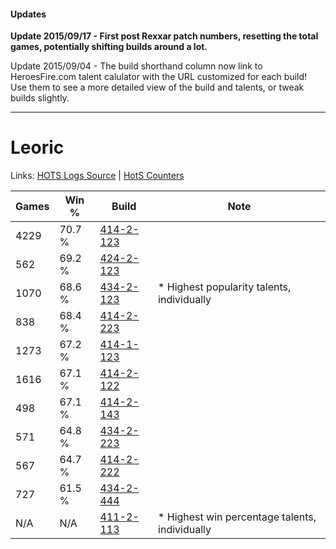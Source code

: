 #### Updates
**Update 2015/09/17 - First post Rexxar patch numbers, resetting the total games, potentially shifting builds around a lot.**

Update 2015/09/04 - The build shorthand column now link to HeroesFire.com talent calulator with the URL customized for each build!  
Use them to see a more detailed view of the build and talents, or tweak builds slightly.

***

# Leoric

Links: [HOTS Logs Source](https://www.hotslogs.com/Sitewide/HeroDetails?Hero=Leoric) | [HotS Counters](http://hotscounters.com/#/hero/Leoric)

Games  | Win %  | Build     | Note
-----  | -----  | -----     | ----
4229   | 70.7 % | [414-2-123](http://www.heroesfire.com/hots/talent-calculator/leoric#rygh) | 
562    | 69.2 % | [424-2-123](http://www.heroesfire.com/hots/talent-calculator/leoric#sL5B) | 
1070   | 68.6 % | [434-2-123](http://www.heroesfire.com/hots/talent-calculator/leoric#sjVh) | * Highest popularity talents, individually
838    | 68.4 % | [414-2-223](http://www.heroesfire.com/hots/talent-calculator/leoric#ryiF) | 
1273   | 67.2 % | [414-1-123](http://www.heroesfire.com/hots/talent-calculator/leoric#ryR3) | 
1616   | 67.1 % | [414-2-122](http://www.heroesfire.com/hots/talent-calculator/leoric#rygg) | 
498    | 67.1 % | [414-2-143](http://www.heroesfire.com/hots/talent-calculator/leoric#ryg_) | 
571    | 64.8 % | [434-2-223](http://www.heroesfire.com/hots/talent-calculator/leoric#sjXF) | 
567    | 64.7 % | [414-2-222](http://www.heroesfire.com/hots/talent-calculator/leoric#ryiE) | 
727    | 61.5 % | [434-2-444](http://www.heroesfire.com/hots/talent-calculator/leoric#sjai) | 
N/A    | N/A    | [411-2-113](http://www.heroesfire.com/hots/talent-calculator/leoric#rrLn) | * Highest win percentage talents, individually
